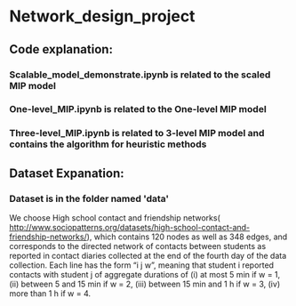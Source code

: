 # Network_design_project
## Code explanation:
### Scalable_model_demonstrate.ipynb is related to the scaled MIP model
### One-level_MIP.ipynb is related to the One-level MIP model
### Three-level_MIP.ipynb is related to 3-level MIP model and contains the algorithm for heuristic methods
## Dataset Expanation:
### Dataset is in the folder named 'data'
We choose High school contact and friendship networks( http://www.sociopatterns.org/datasets/high-school-contact-and-friendship-networks/), which contains 120 nodes as well as 348 edges, and corresponds to the directed network of contacts between students as reported in contact diaries collected at the end of the fourth day of the data collection. Each line has the form “i j w”, meaning that student i reported contacts with student j of aggregate durations of (i) at most 5 min if w = 1, (ii) between 5 and 15 min if w = 2, (iii) between 15 min and 1 h if w = 3, (iv) more than 1 h if w = 4.
